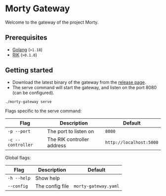 # Morty Gateway

Welcome to the gateway of the project Morty.

## Prerequisites

* [Golang](https://go.dev/doc/install) (`>1.18`)
* [RIK](https://github.com/polyxia-org/rik) (`>0.1.0`)

## Getting started

* Download the latest binary of the gateway from the 
[release page](https://github.com/polyxia-org/morty-gateway/releases).
* The serve command will start the gateway, and listen on the port 8080 (can 
be configured).

```bash
./morty-gateway serve
```

Flags specific to the serve command:

| Flag              | Description                | Default                 |
|-------------------|----------------------------|-------------------------|
| `-p --port`       | The port to listen on      | `8080`                  |
| `-c --controller` | The RIK controller address | `http://localhost:5000` |


Global flags:

| Flag              | Description           | Default                 |
|-------------------|-----------------------|-------------------------|
| `-h --help`       | Show help             |                         |
| `--config`        | The config file       | `morty-gateway.yaml`    |
